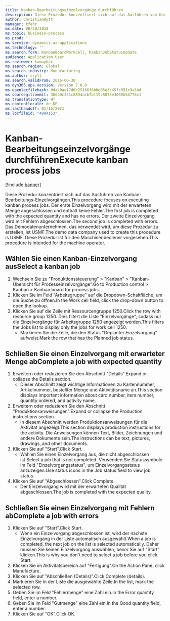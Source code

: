 ```yaml
---
title: Kanban-Bearbeitungseinzelvorgänge durchführen
description: Diese Prozedur konzentriert sich auf das Ausführen von Kanban-Bearbeitungs-Einzelvorgängen.
author: ChristianRytt
manager: tfehr
ms.date: 08/29/2018
ms.topic: business-process
ms.prod: ''
ms.service: dynamics-ax-applications
ms.technology: ''
ms.search.form: KanbanBoardWorkCell, KanbanJobStatusUpdate
audience: Application User
ms.reviewer: kamaybac
ms.search.region: Global
ms.search.industry: Manufacturing
ms.author: crytt
ms.search.validFrom: 2016-06-30
ms.dyn365.ops.version: Version 7.0.0
ms.openlocfilehash: 9da49ae17d6c25166f6b0e05e3c45fc991c9a54d
ms.sourcegitcommit: 38d40c331c8894acb7b119c5073e3088b54776c1
ms.translationtype: HT
ms.contentlocale: de-DE
ms.lasthandoff: 01/15/2021
ms.locfileid: "4994153"
---
```

# <a name="execute-kanban-process-jobs"></a><span data-ttu-id="e2589-103">Kanban-Bearbeitungseinzelvorgänge durchführen</span><span class="sxs-lookup"><span data-stu-id="e2589-103">Execute kanban process jobs</span></span>

[!include [banner](../../includes/banner.md)]

<span data-ttu-id="e2589-104">Diese Prozedur konzentriert sich auf das Ausführen von Kanban-Bearbeitungs-Einzelvorgängen.</span><span class="sxs-lookup"><span data-stu-id="e2589-104">This procedure focuses on executing kanban process jobs.</span></span> <span data-ttu-id="e2589-105">Der erste Einzelvorgang wird mit der erwarteten Menge abgeschlossen und enthält keine Fehler.</span><span class="sxs-lookup"><span data-stu-id="e2589-105">The first job is completed with the expected quantity and has no errors.</span></span> <span data-ttu-id="e2589-106">Der zweite Einzelvorgang wird mit Fehlern abgeschlossen.</span><span class="sxs-lookup"><span data-stu-id="e2589-106">The second job is completed with errors.</span></span> <span data-ttu-id="e2589-107">Das Demodatenunternehmen, das verwendet wird, um diese Prozedur zu erstellen, ist USMF.</span><span class="sxs-lookup"><span data-stu-id="e2589-107">The demo data company used to create this procedure is USMF.</span></span> <span data-ttu-id="e2589-108">Diese Prozedur ist für den Maschinenbediener vorgesehen.</span><span class="sxs-lookup"><span data-stu-id="e2589-108">This procedure is intended for the machine operator.</span></span>


## <a name="select-a-kanban-job"></a><span data-ttu-id="e2589-109">Wählen Sie einen Kanban-Einzelvorgang aus</span><span class="sxs-lookup"><span data-stu-id="e2589-109">Select a kanban job</span></span>
1. <span data-ttu-id="e2589-110">Wechseln Sie zu "Produktionssteuerung" > "Kanban" > "Kanban-Übersicht für Prozesseinzelvorgänge".</span><span class="sxs-lookup"><span data-stu-id="e2589-110">Go to Production control > Kanban > Kanban board for process jobs.</span></span>
2. <span data-ttu-id="e2589-111">Klicken Sie im Feld "Arbeitsgruppe" auf die Dropdown-Schaltfläche, um die Suche zu öffnen.</span><span class="sxs-lookup"><span data-stu-id="e2589-111">In the Work cell field, click the drop-down button to open the lookup.</span></span>
3. <span data-ttu-id="e2589-112">Klicken Sie auf die Zeile mit Ressourcengruppe 1250.</span><span class="sxs-lookup"><span data-stu-id="e2589-112">Click the row with resource group 1250.</span></span> <span data-ttu-id="e2589-113">Dies filtert die Liste "Einzelvorgänge", sodass nur die Einzelvorgänge für Arbeitsgruppe 1250 angezeigt werden.</span><span class="sxs-lookup"><span data-stu-id="e2589-113">This filters the Jobs list to display only the jobs for work cell 1250.</span></span>
    * <span data-ttu-id="e2589-114">Markieren Sie die Zeile, die den Status "Geplanter Einzelvorgang" aufweist.</span><span class="sxs-lookup"><span data-stu-id="e2589-114">Mark the row that has the Planned job status.</span></span>  

## <a name="complete-a-job-with-expected-quantity"></a><span data-ttu-id="e2589-115">Schließen Sie einen Einzelvorgang mit erwarteter Menge ab</span><span class="sxs-lookup"><span data-stu-id="e2589-115">Complete a job with expected quantity</span></span>
1. <span data-ttu-id="e2589-116">Erweitern oder reduzieren Sie den Abschnitt "Details".</span><span class="sxs-lookup"><span data-stu-id="e2589-116">Expand or collapse the Details section.</span></span>
    * <span data-ttu-id="e2589-117">Dieser Abschnitt zeigt wichtige Informationen zu Kartennummer, Artikelnummer, bestellter Menge und Aktivitätsname an.</span><span class="sxs-lookup"><span data-stu-id="e2589-117">This section displays important information about card number, item number, quantity ordered, and activity name.</span></span>  
2. <span data-ttu-id="e2589-118">Erweitern oder reduzieren Sie den Abschnitt "Produktionsanweisungen".</span><span class="sxs-lookup"><span data-stu-id="e2589-118">Expand or collapse the Production instructions section.</span></span>
    * <span data-ttu-id="e2589-119">In diesem Abschnitt werden Produktionsanweisungen für die Aktivität angezeigt.</span><span class="sxs-lookup"><span data-stu-id="e2589-119">This section displays production instructions for the activity.</span></span> <span data-ttu-id="e2589-120">Die Anweisungen können Text, Bilder, Zeichnungen und andere Dokumente sein.</span><span class="sxs-lookup"><span data-stu-id="e2589-120">The instructions can be text, pictures, drawings, and other documents.</span></span>  
3. <span data-ttu-id="e2589-121">Klicken Sie auf "Start".</span><span class="sxs-lookup"><span data-stu-id="e2589-121">Click Start.</span></span>
    * <span data-ttu-id="e2589-122">Wählen Sie einen Einzelvorgang aus, die nicht abgeschlossen ist.</span><span class="sxs-lookup"><span data-stu-id="e2589-122">Select a job that is not completed.</span></span> <span data-ttu-id="e2589-123">Verwenden Sie Statussymbole im Feld "Einzelvorgangsstatus", um Einzelvorgangsstatus anzuzeigen.</span><span class="sxs-lookup"><span data-stu-id="e2589-123">Use status icons in the Job status field to view job status.</span></span>      
4. <span data-ttu-id="e2589-124">Klicken Sie auf "Abgeschlossen".</span><span class="sxs-lookup"><span data-stu-id="e2589-124">Click Complete.</span></span>
    * <span data-ttu-id="e2589-125">Der Einzelvorgang wird mit der erwarteten Qualität abgeschlossen.</span><span class="sxs-lookup"><span data-stu-id="e2589-125">The job is completed with the expected quality.</span></span>  

## <a name="complete-a-job-with-errors"></a><span data-ttu-id="e2589-126">Schließen Sie einen Einzelvorgang mit Fehlern ab</span><span class="sxs-lookup"><span data-stu-id="e2589-126">Complete a job with errors</span></span>
1. <span data-ttu-id="e2589-127">Klicken Sie auf "Start".</span><span class="sxs-lookup"><span data-stu-id="e2589-127">Click Start.</span></span>
    * <span data-ttu-id="e2589-128">Wenn ein Einzelvorgang abgeschlossen ist, wird der nächste Einzelvorgang in der Liste automatisch ausgewählt.</span><span class="sxs-lookup"><span data-stu-id="e2589-128">When a job is completed, the next job on the list is selected automatically.</span></span> <span data-ttu-id="e2589-129">Daher müssen Sie keinen Einzelvorgang auswählen, bevor Sie auf "Start" klicken.</span><span class="sxs-lookup"><span data-stu-id="e2589-129">This is why you don't need to select a job before you click Start.</span></span>  
2. <span data-ttu-id="e2589-130">Klicken Sie im Aktivitätsbereich auf "Fertigung".</span><span class="sxs-lookup"><span data-stu-id="e2589-130">On the Action Pane, click Manufacture.</span></span>
3. <span data-ttu-id="e2589-131">Klicken Sie auf "Abschließen (Details)".</span><span class="sxs-lookup"><span data-stu-id="e2589-131">Click Complete (details).</span></span>
4. <span data-ttu-id="e2589-132">Markieren Sie in der Liste die ausgewählte Zeile.</span><span class="sxs-lookup"><span data-stu-id="e2589-132">In the list, mark the selected row.</span></span>
5. <span data-ttu-id="e2589-133">Geben Sie im Feld "Fehlermenge" eine Zahl ein.</span><span class="sxs-lookup"><span data-stu-id="e2589-133">In the Error quantity field, enter a number.</span></span>
6. <span data-ttu-id="e2589-134">Geben Sie im Feld "Gutmenge" eine Zahl ein.</span><span class="sxs-lookup"><span data-stu-id="e2589-134">In the Good quantity field, enter a number.</span></span>
7. <span data-ttu-id="e2589-135">Klicken Sie auf "OK".</span><span class="sxs-lookup"><span data-stu-id="e2589-135">Click OK.</span></span>

